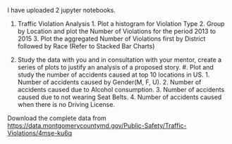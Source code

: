 
I have uploaded 2 jupyter notebooks.

1. Traffic Violation Analysis
        1. Plot a histogram for Violation Type
        2. Group by Location and plot the Number of Violations for the period 2013 to 2015
        3. Plot the aggregated Number of Violations first by District followed by Race (Refer to Stacked Bar Charts)
  
2. Study the data with you and in consultation with your mentor, create a series of plots to justify an analysis of a proposed 
   story.
        #. Plot and study the number of accidents caused at top 10 locations in US.
        1. Number of accidents caused by Gender(M, F, U).
        2. Number of accidents caused due to Alcohol consumption.
        3. Number of accidents caused due to not wearing Seat Belts.
        4. Number of accidents caused when there is no Driving License.
  
Download the complete data from https://data.montgomerycountymd.gov/Public-Safety/Traffic-Violations/4mse-ku6q
  
